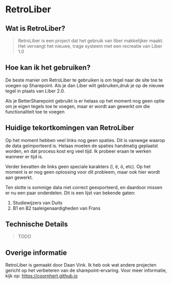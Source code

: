 # RetroLiber

## Wat is RetroLiber?
> RetroLiber is een project dat het gebruik van liber makkelijker maakt. Het vervangt het nieuwe, trage systeem met een recreatie van Liber 1.0

## Hoe kan ik het gebruiken?
De beste manier om RetroLiber te gebruiken is om tegel naar de site toe te voegen op Sharepoint. Als je dan Liber wilt gebruiken,druk je op de nieuwe tegel in plaats van Liber 2.0. 

Als je BetterSharepoint gebruikt is er helaas op het moment nog geen optie om je eigen tegels toe te voegen, maar er wordt aan gewerkt om die functionaliteit toe te voegen

## Huidige tekortkomingen van RetroLiber
Op het moment hebben veel links nog geen spaties. Dit is vanwege waarop de data geïmporteerd is. Helaas moeten de spaties handmatig geplaatst worden, en dat process kost erg veel tijd. Ik probeer eraan te werken wanneer er tijd is.

Verder bevatten de links geen speciale karakters (ï, ë, ö, etc). Op het moment is er nog geen oplossing voor dit probleem, maar ook hier wordt aan gewerkt.

Ten slotte is sommige data niet correct geexporteerd, en daardoor missen er nu een paar onderdelen. Dit is een lijst van bekende gaten:

1. Studiewijzers van Duits
2. B1 en B2 taaleigenaardigheden van Frans

## Technische Details
> TODO

## Overige informatie
RetroLiber is gemaakt door Daan Vink. Ik heb ook wat andere projecten gericht op het verbeteren van de sharepoint-ervaring. Voor meer informatie, kijk op: https://coornhert.github.io